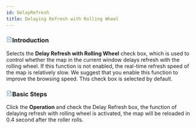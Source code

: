 ```yaml
---
id: DelayRefresh
title: Delaying Refresh with Rolling Wheel
---
```

### ![](../../img/read.gif)Introduction

Selects the **Delay Refresh with Rolling Wheel** check box, which is used to control whether the map in the current window delays refresh with the rolling wheel. If this function is not enabled, the real-time refresh speed of the map is relatively slow. We suggest that you enable this function to improve the browsing speed. This check box is selected by default.

### ![](../../img/read.gif)Basic Steps

Click the **Operation** and check the Delay Refresh box, the function of delaying refresh with rolling wheel is activated, the map will be reloaded in 0.4 second after the roller rolls.